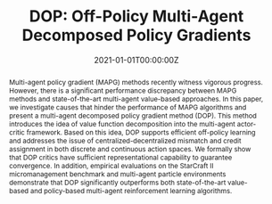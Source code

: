 ---
title: 'DOP: Off-Policy Multi-Agent Decomposed Policy Gradients'

# Authors
# If you created a profile for a user (e.g. the default `admin` user), write the username (folder name) here
# and it will be replaced with their full name and linked to their profile.
authors:
  - Yihan Wang
  - Beining Han
  - Tonghan Wang
  - admin
  - Chongjie Zhang

# Author notes (optional)
author_notes:
  - 'Equal contribution'
  - 'Equal contribution'
  - 'Equal contribution'

date: '2021-01-01T00:00:00Z'
doi: ''

# Schedule page publish date (NOT publication's date).
publishDate: '2021-01-01T00:00:00Z'

# Publication type.
# Legend: 0 = Uncategorized; 1 = Conference paper; 2 = Journal article;
# 3 = Preprint / Working Paper; 4 = Report; 5 = Book; 6 = Book section;
# 7 = Thesis; 8 = Patent
publication_types: ['paper-conference']

# Publication name and optional abbreviated publication name.
publication: In *International Conference on Learning Representations*
publication_short: In *ICLR 2021*

abstract: Multi-agent policy gradient (MAPG) methods recently witness vigorous progress. However, there is a significant performance discrepancy between MAPG methods and state-of-the-art multi-agent value-based approaches. In this paper, we investigate causes that hinder the performance of MAPG algorithms and present a multi-agent decomposed policy gradient method (DOP). This method introduces the idea of value function decomposition into the multi-agent actor-critic framework. Based on this idea, DOP supports efficient off-policy learning and addresses the issue of centralized-decentralized mismatch and credit assignment in both discrete and continuous action spaces. We formally show that DOP critics have sufficient representational capability to guarantee convergence. In addition, empirical evaluations on the StarCraft II micromanagement benchmark and multi-agent particle environments demonstrate that DOP significantly outperforms both state-of-the-art value-based and policy-based multi-agent reinforcement learning algorithms.

# Summary. An optional shortened abstract.
summary: Multi-agent decomposed policy gradient.

tags: []

# Display this page in the Featured widget?
featured: false

# Custom links (uncomment lines below)
# links:
# - name: Custom Link
#   url: http://example.org

url_pdf: 'https://openreview.net/pdf?id=6FqKiVAdI3Y'
url_code: 'https://github.com/TonghanWang/DOP'
url_dataset: ''
url_poster: ''
url_project: 'https://sites.google.com/view/dop-mapg/'
url_slides: ''
url_source: ''
url_video: ''

# Featured image
# To use, add an image named `featured.jpg/png` to your page's folder.
image:
  caption: 'A Decomposed Critic'
  focal_point: ''
  preview_only: false

# Associated Projects (optional).
#   Associate this publication with one or more of your projects.
#   Simply enter your project's folder or file name without extension.
#   E.g. `internal-project` references `content/project/internal-project/index.md`.
#   Otherwise, set `projects: []`.
# projects:
#   - example

# Slides (optional).
#   Associate this publication with Markdown slides.
#   Simply enter your slide deck's filename without extension.
#   E.g. `slides: "example"` references `content/slides/example/index.md`.
#   Otherwise, set `slides: ""`.
# slides: example
---